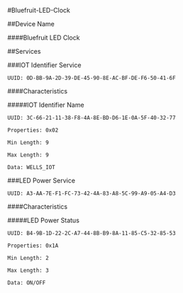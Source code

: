 #Bluefruit-LED-Clock

##Device Name

####Bluefruit LED Clock

##Services

###IOT Identifier Service

	UUID: 0D-BB-9A-2D-39-DE-45-90-8E-AC-BF-DE-F6-50-41-6F

####Characteristics

#####IOT Identifier Name

	UUID: 3C-66-21-11-38-F8-4A-8E-BD-D6-1E-0A-5F-40-32-77

	Properties: 0x02

	Min Length: 9

	Max Length: 9

	Data: WELLS_IOT

###LED Power Service

	UUID: A3-AA-7E-F1-FC-73-42-4A-83-A8-5C-99-A9-05-A4-D3

####Characteristics

#####LED Power Status

	UUID: B4-9B-1D-22-2C-A7-44-8B-B9-8A-11-85-C5-32-85-53

	Properties: 0x1A

	Min Length: 2

	Max Length: 3

	Data: ON/OFF

